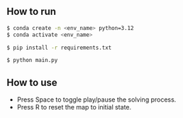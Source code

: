 ## How to run
```bash
$ conda create -n <env_name> python=3.12
$ conda activate <env_name>
```

```bash
$ pip install -r requirements.txt
```

```bash
$ python main.py
```

## How to use 
- Press Space to toggle play/pause the solving process.
- Press R to reset the map to initial state.
